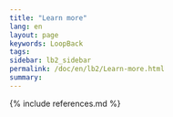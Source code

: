```yaml
---
title: "Learn more"
lang: en
layout: page
keywords: LoopBack
tags:
sidebar: lb2_sidebar
permalink: /doc/en/lb2/Learn-more.html
summary:
---
```

{% include references.md %}
